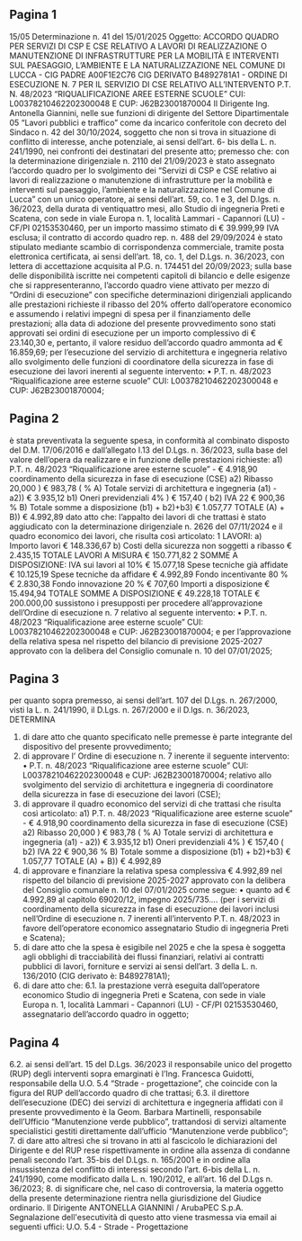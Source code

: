 ## Pagina 1

15/05
Determinazione n. 41 del 15/01/2025
Oggetto: ACCORDO QUADRO PER SERVIZI DI CSP E CSE RELATIVO A LAVORI DI
REALIZZAZIONE O MANUTENZIONE DI INFRASTRUTTURE PER LA MOBILITÀ E
INTERVENTI SUL PAESAGGIO, L’AMBIENTE E LA NATURALIZZAZIONE NEL
COMUNE DI LUCCA - CIG PADRE A00F1E2C76 CIG DERIVATO B4892781A1 -
ORDINE DI ESECUZIONE N. 7 PER IL SERVIZIO DI CSE RELATIVO
ALL’INTERVENTO P.T. N. 48/2023 “RIQUALIFICAZIONE AREE ESTERNE SCUOLE”
CUI: L00378210462202300048 E CUP: J62B23001870004
Il Dirigente
Ing. Antonella Giannini, nelle sue funzioni di dirigente del Settore Dipartimentale 05 “Lavori
pubblici e traffico” come da incarico conferitole con decreto del Sindaco n. 42 del 30/10/2024,
soggetto che non si trova in situazione di conflitto di interesse, anche potenziale, ai sensi dell’art. 6-
bis della L. n. 241/1990, nei confronti dei destinatari del presente atto;
premesso che:
con la determinazione dirigenziale n. 2110 del 21/09/2023 è stato assegnato l’accordo
quadro per lo svolgimento dei “Servizi di CSP e CSE relativo ai lavori di realizzazione o
manutenzione di infrastrutture per la mobilità e interventi sul paesaggio, l’ambiente e la
naturalizzazione nel Comune di Lucca” con un unico operatore, ai sensi dell’art. 59, co. 1 e 3, del
D.lgs. n. 36/2023, della durata di ventiquattro mesi, allo Studio di ingegneria Preti e Scatena, con
sede in viale Europa n. 1, località Lammari - Capannori (LU) - CF/PI 02153530460, per un importo
massimo stimato di € 39.999,99 IVA esclusa;
il contratto di accordo quadro rep. n. 488 del 29/09/2024 è stato stipulato mediante
scambio di corrispondenza commerciale, tramite posta elettronica certificata, ai sensi dell’art. 18,
co. 1, del D.Lgs. n. 36/2023, con lettera di accettazione acquisita al P.G. n. 174451 del 20/09/2023;
sulla base delle disponibilità iscritte nei competenti capitoli di bilancio e delle esigenze
che si rappresenteranno, l’accordo quadro viene attivato per mezzo di “Ordini di esecuzione” con
specifiche determinazioni dirigenziali applicando alle prestazioni richieste il ribasso del 20% offerto
dall’operatore economico e assumendo i relativi impegni di spesa per il finanziamento delle
prestazioni;
alla data di adozione del presente provvedimento sono stati approvati sei ordini di
esecuzione per un importo complessivo di € 23.140,30 e, pertanto, il valore residuo dell’accordo
quadro ammonta ad € 16.859,69;
per l’esecuzione del servizio di architettura e ingegneria relativo allo svolgimento delle
funzioni di coordinatore della sicurezza in fase di esecuzione dei lavori inerenti al seguente
intervento:
• P.T. n. 48/2023 “Riqualificazione aree esterne scuole” CUI: L00378210462202300048 e
CUP: J62B23001870004;

## Pagina 2

è stata preventivata la seguente spesa, in conformità al combinato disposto del D.M. 17/06/2016 e
dall’allegato I.13 del D.Lgs. n. 36/2023, sulla base del valore dell’opera da realizzare e in funzione
delle prestazioni richieste:
a1) P.T. n. 48/2023 “Riqualificazione aree esterne scuole” - € 4.918,90
coordinamento della sicurezza in fase di esecuzione (CSE)
a2) Ribasso 20,000 ) € 983,78
( %
A) Totale servizi di architettura e ingegneria (a1) - a2)) € 3.935,12
b1) Oneri previdenziali 4% ) € 157,40
(
b2) IVA 22 € 900,36
%
B) Totale somme a disposizione (b1) + b2)+b3) € 1.057,77
TOTALE (A) + B)) € 4.992,89
dato atto che:
l’appalto dei lavori di che trattasi è stato aggiudicato con la determinazione dirigenziale
n. 2626 del 07/11/2024 e il quadro economico dei lavori, che risulta così articolato:
1 LAVORI:
a) Importo lavori € 148.336,67
b) Costi della sicurezza non soggetti a ribasso € 2.435,15
TOTALE LAVORI A MISURA € 150.771,82
2 SOMME A DISPOSIZIONE:
IVA sui lavori al 10% € 15.077,18
Spese tecniche già affidate € 10.125,19
Spese tecniche da affidare € 4.992,89
Fondo incentivante 80 % € 2.830,38
Fondo innovazione 20 % € 707,60
Importi a disposizione € 15.494,94
TOTALE SOMME A DISPOSIZIONE € 49.228,18
TOTALE € 200.000,00
sussistono i presupposti per procedere all’approvazione dell’Ordine di esecuzione n. 7
relativo al seguente intervento:
• P.T. n. 48/2023 “Riqualificazione aree esterne scuole” CUI: L00378210462202300048 e
CUP: J62B23001870004;
e per l’approvazione della relativa spesa nel rispetto del bilancio di previsione 2025-2027 approvato
con la delibera del Consiglio comunale n. 10 del 07/01/2025;

## Pagina 3

per quanto sopra premesso, ai sensi dell’art. 107 del D.Lgs. n. 267/2000, visti la L. n. 241/1990, il
D.Lgs. n. 267/2000 e il D.lgs. n. 36/2023,
DETERMINA
1. di dare atto che quanto specificato nelle premesse è parte integrante del dispositivo del
presente provvedimento;
2. di approvare l’ Ordine di esecuzione n. 7 inerente il seguente intervento:
• P.T. n. 48/2023 “Riqualificazione aree esterne scuole” CUI: L00378210462202300048 e
CUP: J62B23001870004;
relativo allo svolgimento del servizio di architettura e ingegneria di coordinatore della
sicurezza in fase di esecuzione dei lavori (CSE);
3. di approvare il quadro economico del servizi di che trattasi che risulta così articolato:
a1) P.T. n. 48/2023 “Riqualificazione aree esterne scuole” - € 4.918,90
coordinamento della sicurezza in fase di esecuzione (CSE)
a2) Ribasso 20,000 ) € 983,78
( %
A) Totale servizi di architettura e ingegneria (a1) - a2)) € 3.935,12
b1) Oneri previdenziali 4% ) € 157,40
(
b2) IVA 22 € 900,36
%
B) Totale somme a disposizione (b1) + b2)+b3) € 1.057,77
TOTALE (A) + B)) € 4.992,89
4. di approvare e finanziare la relativa spesa complessiva € 4.992,89 nel rispetto del bilancio di
previsione 2025-2027 approvato con la delibera del Consiglio comunale n. 10 del 07/01/2025
come segue:
• quanto ad € 4.992,89 al capitolo 69020/12, impegno 2025/735…. (per i servizi di
coordinamento della sicurezza in fase di esecuzione dei lavori inclusi nell’Ordine di
esecuzione n. 7 inerenti all’intervento P.T. n. 48/2023 in favore dell’operatore economico
assegnatario Studio di ingegneria Preti e Scatena);
5. di dare atto che la spesa è esigibile nel 2025 e che la spesa è soggetta agli obblighi di
tracciabilità dei flussi finanziari, relativi ai contratti pubblici di lavori, forniture e servizi ai
sensi dell’art. 3 della L. n. 136/2010 (CIG derivato è: B4892781A1);
6. di dare atto che:
6.1. la prestazione verrà eseguita dall’operatore economico Studio di ingegneria Preti e
Scatena, con sede in viale Europa n. 1, località Lammari - Capannori (LU) - CF/PI
02153530460, assegnatario dell’accordo quadro in oggetto;

## Pagina 4

6.2. ai sensi dell’art. 15 del D.Lgs. 36/2023 il responsabile unico del progetto (RUP) degli
interventi sopra emarginati è l’Ing. Francesca Guidotti, responsabile della U.O. 5.4
“Strade - progettazione”, che coincide con la figura del RUP dell’accordo quadro di che
trattasi;
6.3. il direttore dell’esecuzione (DEC) dei servizi di architettura e ingegneria affidati con il
presente provvedimento è la Geom. Barbara Martinelli, responsabile dell’Ufficio
“Manutenzione verde pubblico”, trattandosi di servizi altamente specialistici gestiti
direttamente dall’ufficio “Manutenzione verde pubblico”;
7. di dare atto altresì che si trovano in atti al fascicolo le dichiarazioni del Dirigente e del RUP
rese rispettivamente in ordine alla assenza di condanne penali secondo l’art. 35-bis del D.Lgs.
n. 165/2001 e in ordine alla insussistenza del conflitto di interessi secondo l’art. 6-bis della L.
n. 241/1990, come modificato dalla L. n. 190/2012, e all’art. 16 del D.Lgs n. 36/2023;
8. di significare che, nel caso di controversia, la materia oggetto della presente determinazione
rientra nella giurisdizione del Giudice ordinario.
Il Dirigente
ANTONELLA GIANNINI / ArubaPEC S.p.A.
Segnalazione dell'esecutività di questo atto viene trasmessa via email ai seguenti uffici:
U.O. 5.4 - Strade - Progettazione

